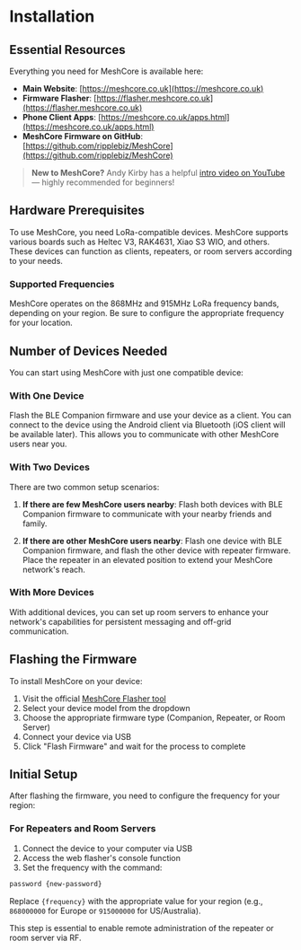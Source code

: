 # Installation

<div class="section-divider">
  <div class="divider-line"></div>
</div>

## Essential Resources

Everything you need for MeshCore is available here:

- **Main Website**: [https://meshcore.co.uk](https://meshcore.co.uk)
- **Firmware Flasher**: [https://flasher.meshcore.co.uk](https://flasher.meshcore.co.uk)
- **Phone Client Apps**: [https://meshcore.co.uk/apps.html](https://meshcore.co.uk/apps.html)
- **MeshCore Firmware on GitHub**: [https://github.com/ripplebiz/MeshCore](https://github.com/ripplebiz/MeshCore)

> **New to MeshCore?** Andy Kirby has a helpful [intro video on YouTube](https://www.youtube.com/watch?v=t1qne8uJBAc) — highly recommended for beginners!

<div class="section-divider">
  <div class="divider-line"></div>
</div>

## Hardware Prerequisites

To use MeshCore, you need LoRa-compatible devices. MeshCore supports various boards such as Heltec V3, RAK4631, Xiao S3 WIO, and others. These devices can function as clients, repeaters, or room servers according to your needs.

### Supported Frequencies

MeshCore operates on the 868MHz and 915MHz LoRa frequency bands, depending on your region. Be sure to configure the appropriate frequency for your location.

<div class="section-divider">
  <div class="divider-line"></div>
</div>

## Number of Devices Needed

You can start using MeshCore with just one compatible device:

### With One Device

Flash the BLE Companion firmware and use your device as a client. You can connect to the device using the Android client via Bluetooth (iOS client will be available later). This allows you to communicate with other MeshCore users near you.

### With Two Devices

There are two common setup scenarios:

1. **If there are few MeshCore users nearby**: Flash both devices with BLE Companion firmware to communicate with your nearby friends and family.

2. **If there are other MeshCore users nearby**: Flash one device with BLE Companion firmware, and flash the other device with repeater firmware. Place the repeater in an elevated position to extend your MeshCore network's reach.

### With More Devices

With additional devices, you can set up room servers to enhance your network's capabilities for persistent messaging and off-grid communication.

<div class="section-divider">
  <div class="divider-line"></div>
</div>

## Flashing the Firmware

To install MeshCore on your device:

1. Visit the official [MeshCore Flasher tool](https://flasher.meshcore.co.uk)
2. Select your device model from the dropdown
3. Choose the appropriate firmware type (Companion, Repeater, or Room Server)
4. Connect your device via USB
5. Click "Flash Firmware" and wait for the process to complete

<div class="section-divider-small">
  <div class="divider-line-small"></div>
</div>

## Initial Setup

After flashing the firmware, you need to configure the frequency for your region:

### For Repeaters and Room Servers

1. Connect the device to your computer via USB
2. Access the web flasher's console function
3. Set the frequency with the command:

```bash
password {new-password}
```

Replace `{frequency}` with the appropriate value for your region (e.g., `868000000` for Europe or `915000000` for US/Australia).

This step is essential to enable remote administration of the repeater or room server via RF.

